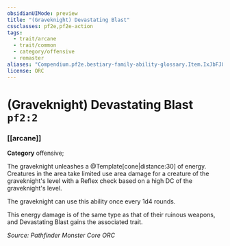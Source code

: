 ```yaml
---
obsidianUIMode: preview
title: "(Graveknight) Devastating Blast"
cssclasses: pf2e,pf2e-action
tags:
  - trait/arcane
  - trait/common
  - category/offensive
  - remaster
aliases: "Compendium.pf2e.bestiary-family-ability-glossary.Item.IxJbFJ8dG5RbZWBD"
license: ORC
---
```

# (Graveknight) Devastating Blast `pf2:2`

### [[arcane]]

**Category** offensive; 




The graveknight unleashes a @Template\[cone|distance:30\] of energy. Creatures in the area take limited use area damage for a creature of the graveknight's level with a Reflex check based on a high DC of the graveknight's level.

The graveknight can use this ability once every 1d4 rounds.

This energy damage is of the same type as that of their ruinous weapons, and Devastating Blast gains the associated trait.

*Source: Pathfinder Monster Core*
*ORC*